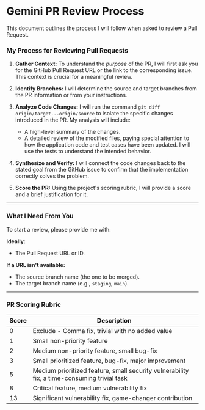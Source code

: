 # Gemini PR Review Process

This document outlines the process I will follow when asked to review a Pull Request.

### My Process for Reviewing Pull Requests

1.  **Gather Context:** To understand the *purpose* of the PR, I will first ask you for the GitHub Pull Request URL or the link to the corresponding issue. This context is crucial for a meaningful review.

2.  **Identify Branches:** I will determine the source and target branches from the PR information or from your instructions.

3.  **Analyze Code Changes:** I will run the command `git diff origin/target...origin/source` to isolate the specific changes introduced in the PR. My analysis will include:
    *   A high-level summary of the changes.
    *   A detailed review of the modified files, paying special attention to how the application code and test cases have been updated. I will use the tests to understand the intended behavior.

4.  **Synthesize and Verify:** I will connect the code changes back to the stated goal from the GitHub issue to confirm that the implementation correctly solves the problem.

5.  **Score the PR:** Using the project's scoring rubric, I will provide a score and a brief justification for it.

---

### What I Need From You

To start a review, please provide me with:

**Ideally:**
*   The Pull Request URL or ID.

**If a URL isn't available:**
*   The source branch name (the one to be merged).
*   The target branch name (e.g., `staging`, `main`).

---

### PR Scoring Rubric

| Score | Description                                                     |
|-------|-----------------------------------------------------------------|
| 0     | Exclude - Comma fix, trivial with no added value                |
| 1     | Small non-priority feature                                      |
| 2     | Medium non-priority feature, small bug-fix                      |
| 3     | Small prioritized feature, bug-fix, major improvement           |
| 5     | Medium prioritized feature, small security vulnerability fix, a time-consuming trivial task |
| 8     | Critical feature, medium vulnerability fix                    |
| 13    | Significant vulnerability fix, game-changer contribution        |

